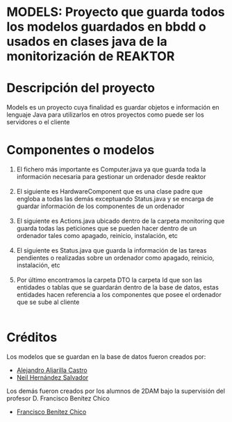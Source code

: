# MODELS: Proyecto que guarda todos los modelos guardados en bbdd o usados en clases java de la monitorización de REAKTOR

# Descripción del proyecto

Models es un proyecto cuya finalidad es guardar objetos e información en lenguaje Java para utilizarlos en otros proyectos como puede ser los servidores o el cliente

# Componentes o modelos

<ol>
<li>El fichero más importante es Computer.java ya que guarda toda la información necesaria para gestionar un ordenador desde reaktor</li>
<br>
<li>El siguiente es HardwareComponent que es una clase padre que engloba a todas las demás exceptuando Status.java y se encarga de guardar información de los componentes de un ordenador</li>
<br>
<li>El siguiente es Actions.java ubicado dentro de la carpeta monitoring que guarda todas las peticiones que se pueden hacer dentro de un ordenador tales como apagado, reinicio, instalación, etc</li>
<br>
<li>El siguiente es Status.java que guarda la información de las tareas pendientes o realizadas sobre un ordenador como apagado, reinicio, instalación, etc</li>
<br>
<li>Por último encontramos la carpeta DTO la carpeta Id que son las entidades o tablas que se guardarán dentro de la base de datos, estas entidades hacen referencia a los componentes que posee el ordenador que se sube al cliente</li>
<br>
</ol>

# Créditos

Los modelos que se guardan en la base de datos fueron creados por: 

- [Alejandro Aljarilla Castro](https://github.com/Aljarilla11)
- [Neil Hernández Salvador](https://www.linkedin.com/in/neilhdez/)

Los demás fueron creados por los alumnos de 2DAM bajo la supervisión del profesor D. Francisco Benítez Chico

- [Francisco Benítez Chico](https://www.linkedin.com/in/franciscobenitezchico/)
